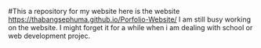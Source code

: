 #This a repository for my website
here is the website https://thabangsephuma.github.io/Porfolio-Website/
I am still busy working on the website. I might forget it for a while when i am dealing with school or web development projec.
